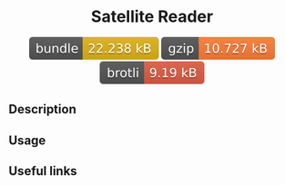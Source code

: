 <h1 style="text-align: center;">
  <div align="center">Satellite Reader</div>
</h1>

<p align="center">
  <img src="../../assets/badges/sat-file.svg" alt="sat-file-ts">
  <img src="../../assets/badges/sat-gzip.svg" alt="sat-gzip-ts">
  <img src="../../assets/badges/sat-brotli.svg" alt="sat-brotli-ts">
</p>

## Description

## Usage

## Useful links
